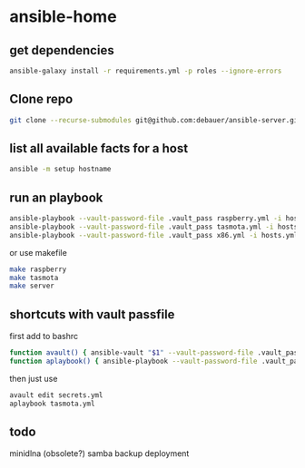 # ansible-home

## get dependencies
```` bash
ansible-galaxy install -r requirements.yml -p roles --ignore-errors
````
## Clone repo
```` bash
git clone --recurse-submodules git@github.com:debauer/ansible-server.git
````
## list all available facts for a host
```` bash
ansible -m setup hostname
````
## run an playbook
```` bash
ansible-playbook --vault-password-file .vault_pass raspberry.yml -i hosts.yml
ansible-playbook --vault-password-file .vault_pass tasmota.yml -i hosts.yml
ansible-playbook --vault-password-file .vault_pass x86.yml -i hosts.yml 
````
or use makefile
```` bash
make raspberry
make tasmota
make server
````

## shortcuts with vault passfile
first add to bashrc
```` bash
function avault() { ansible-vault "$1" --vault-password-file .vault_pass "$2";}
function aplaybook() { ansible-playbook --vault-password-file .vault_pass -i hosts.yml "$@";}
````
then just use
```` bash
avault edit secrets.yml
aplaybook tasmota.yml
````

## todo

minidlna (obsolete?)
samba
backup deployment